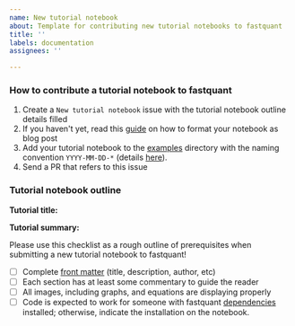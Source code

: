 ```yaml
---
name: New tutorial notebook
about: Template for contributing new tutorial notebooks to fastquant
title: ''
labels: documentation
assignees: ''

---
```


### How to contribute a tutorial notebook to fastquant

1. Create a `New tutorial notebook` issue with the tutorial notebook outline details filled
2. If you haven't yet, read this [guide](https://fastpages.fast.ai/jupyter/2020/02/20/test.html) on how to format your notebook as blog post
3. Add your tutorial notebook to the [examples](https://github.com/enzoampil/fastquant/tree/master/examples) directory with the naming convention `YYYY-MM-DD-*` (details [here](https://github.com/fastai/fastpages#automatically-convert-notebooks-to-blog-posts)).
4. Send a PR that refers to this issue

### Tutorial notebook outline

**Tutorial title:** 

**Tutorial summary:** 

Please use this checklist as a rough outline of prerequisites when submitting a new tutorial notebook to fastquant!

- [ ] Complete [front matter](https://github.com/fastai/fastpages#customizing-blog-posts-with-front-matter) (title, description, author, etc)
- [ ] Each section has at least some commentary to guide the reader
- [ ] All images, including graphs, and equations are displaying properly
- [ ] Code is expected to work for someone with fastquant [dependencies](https://github.com/enzoampil/fastquant/blob/master/python/requirements.txt) installed; otherwise, indicate the installation on the notebook.
